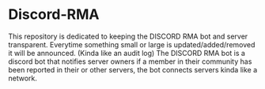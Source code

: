 # Discord-RMA
This repository is dedicated to keeping the DISCORD RMA bot and server transparent. Everytime something small or large is updated/added/removed it will be announced. (Kinda like an audit log)
The DISCORD RMA bot is a discord bot that notifies server owners if a member in their community has been reported in their or other servers, the bot connects servers kinda like a network.

